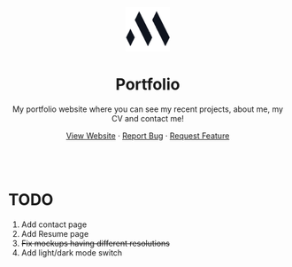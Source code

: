 <div align="center">
    <a>
        <img src="public/favicon.png" alt="Logo" width="80" height="80" />
    </a>
    <h1>Portfolio</h1>
    <p>My portfolio website where you can see my recent projects, about me, my CV and contact me!</p>
    <a href="https://markiesch.netlify.app/">View Website</a>
    ·
    <a href="https://github.com/Markiesch/vue-portfolio/issues">Report Bug</a>
    ·
    <a href="https://github.com/Markiesch/vue-portfolio/issues">Request Feature</a>
</div>
<br />
<br />
<br />

# TODO

1. Add contact page
1. Add Resume page
1. ~~Fix mockups having different resolutions~~
1. Add light/dark mode switch
